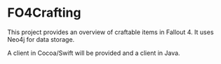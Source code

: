 # FO4Crafting

This project provides an overview of craftable items in Fallout 4. It uses Neo4j for data storage.

A client in Cocoa/Swift will be provided and a client in Java.
